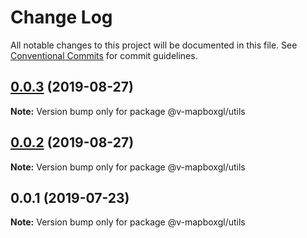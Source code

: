 # Change Log

All notable changes to this project will be documented in this file.
See [Conventional Commits](https://conventionalcommits.org) for commit guidelines.

## [0.0.3](https://github.com/reno-xjb/v-mapboxgl/compare/@v-mapboxgl/utils@0.0.2...@v-mapboxgl/utils@0.0.3) (2019-08-27)

**Note:** Version bump only for package @v-mapboxgl/utils





## [0.0.2](https://github.com/reno-xjb/v-mapboxgl/compare/@v-mapboxgl/utils@0.0.1...@v-mapboxgl/utils@0.0.2) (2019-08-27)

**Note:** Version bump only for package @v-mapboxgl/utils





## 0.0.1 (2019-07-23)

**Note:** Version bump only for package @v-mapboxgl/utils
